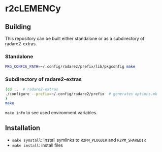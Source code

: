 # r2cLEMENCy

## Building

This repository can be built either standalone or as a subdirectory of radare2-extras.

### Standalone

```zsh
PKG_CONFIG_PATH=~/.config/radare2/prefix/lib/pkgconfig make
```

### Subdirectory of radare2-extras

```zsh
(cd ..  # radare2-extras
./configure --prefix=~/.config/radare2/prefix  # generates options.mk
)
make
```

`make info` to see used environment variables.

Installation
------------

* `make symstall`: install symlinks to `R2PM_PLUGDIR` and `R2PM_SHAREDIR`
* `make install`: install files
